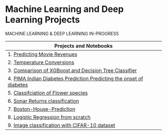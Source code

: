 # Machine Learning and Deep Learning Projects
MACHINE LEARNING &amp; DEEP LEARNING IN-PROGRESS

| Projects and Notebooks |
|  -------------------- |
| 1.  [Predicting Movie Revenues](https://github.com/ManoBharathi93/Movierevenue) |
| 2.  [Temperature Conversions](https://github.com/ManoBharathi93/Temperature-Conversion) |
| 3.  [Comparison of XGBoost and Decision Tree Classifier](https://github.com/ManoBharathi93/DecisionTreevsXGBoost) |
| 4.  [PIMA Indian Diabetes Prediction Predicting the onset of diabetes](https://github.com/ManoBharathi93/DiabetesPrediction) |
| 5.  [Classifciation of Flower species ](https://github.com/ManoBharathi93/Iris-Flower-Species.) |
| 6.  [Sonar Returns classification](https://github.com/ManoBharathi93/SonarReturns) |
| 7.  [Boston-House-Prediction](https://github.com/ManoBharathi93/Boston-House-Prediction) |
| 8.  [Logistic Regression from scratch](https://github.com/ManoBharathi93/LogisticRegression) |
| 9.  [Image classification with CIFAR-10 dataset](https://github.com/ManoBharathi93/Image-classification-with-CIFAR-10-dataset/tree/main)

     

 
